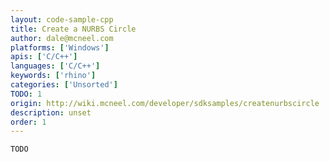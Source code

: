 ```yaml
---
layout: code-sample-cpp
title: Create a NURBS Circle
author: dale@mcneel.com
platforms: ['Windows']
apis: ['C/C++']
languages: ['C/C++']
keywords: ['rhino']
categories: ['Unsorted']
TODO: 1
origin: http://wiki.mcneel.com/developer/sdksamples/createnurbscircle
description: unset
order: 1
---
```


```cpp
TODO
```
